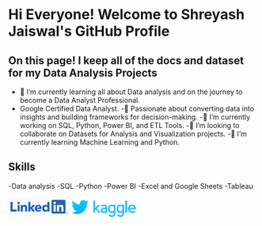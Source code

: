 # Hi Everyone! Welcome to Shreyash Jaiswal's GitHub Profile

## On this page! I keep all of the docs and dataset for my Data Analysis Projects
- 🌱 I’m currently learning all about Data analysis and on the journey to become a Data Analyst Professional.
-  Google Certified Data Analyst.
-🎯 Passionate about converting data into insights and building frameworks for decision-making.
-🔭 I’m currently working on SQL, Python, Power BI, and ETL Tools.
-👯 I’m looking to collaborate on Datasets for Analysis and Visualization projects.
-🌱 I’m currently learning Machine Learning and Python.


## Skills
-Data analysis
-SQL
-Python
-Power BI
-Excel and Google Sheets
-Tableau

<a href ="https://www.linkedin.com/in/jaiswalshreyash1/">
<img align ="left" alt="Linkedin" width ="125px" ,height="22px"
     src="linkedin official logo.png">
     </a>
     
<a href ="https://twitter.com/Shreyash_j7">
<img align ="left" alt="Twitter" width ="40px" ,height="22px"
     src="twitter3.png">
     </a>

     
<a href ="https://www.kaggle.com/shreyashjaiswalshrey">
<img align ="left" alt="Kaggle" width ="100px" ,height="22px"
     src="kaggle.png">
     </a>
<!--
**jaiswalshreyash1/jaiswalshreyash1** is a ✨ _special_ ✨ repository because its `README.md` (this file) appears on your GitHub profile.

Here are some ideas to get you started:

- 🔭 I’m currently working on ...
- 🌱 I’m currently learning ...
- 👯 I’m looking to collaborate on ...
- 🤔 I’m looking for help with ...
- 💬 Ask me about ...
- 📫 How to reach me: ...
- 😄 Pronouns: ...
- ⚡ Fun fact: ...
-->

